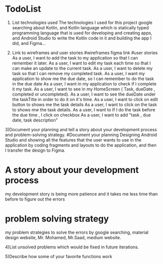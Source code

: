 # TodoList

1) List technologies used
   The technologies I used for this project google searching about Kotlin, and Kotlin language
   which is statically typed programming language that is used for developing and creating apps,
   and Android Studio to write the Kotlin code in it and building the app I did, and Figma...

2) Link to wireframes and user stories
#wireframes
figma link
#user stories
As a user, I want to add the task to my application so that I can remember it later.
As a user, I want to edit my task each time so that I can make an update to the current task.
As a user, I want to delete my task so that I can remove my completed task.
As a user, I want my application to show me the due date, so I can remember to do the task in the due date
As a user, I want in my application to check if I complete it my task.
As a user, I want to see in my HomeScreen ( Task, dueDate , completed or uncompleted).
As a user, I want to see the dueDate under the taskTitle in order to do it on it's time.
As a user, I want to click on edit button to shows me the task details
As a user, I want to click on the task to shows mw the task details.
As a user, I want to If I do the task before the due time , I click on checkbox
As a user, I want to add "task , due date, task description"

3)Document your planning and tell a story about your development process and problem-solving strategy.
#Document your planning
Designing Android Studio and showing all the features that the user wants to use in the application
by coding fragments and layouts to do the application, and then I transfer the design to Figma.
# A story about your development process
my development story is being more patience and it takes me less time than before  to figure out the errors
# problem solving strategy
my problem strategies to solve the errors by google searching, material design website, Mr. Mohamed,
Mr.Saad, medium website.


4)List unsolved problems which would be fixed in future iterations.


5)Describe how some of your favorite functions work
